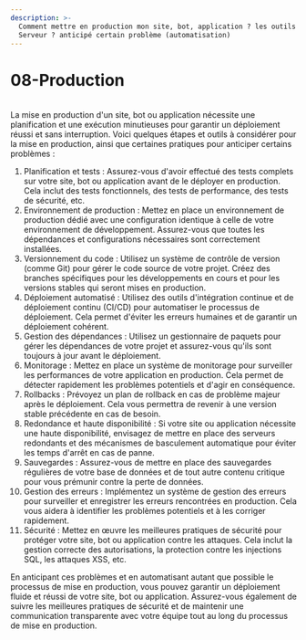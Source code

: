 ```yaml
---
description: >-
  Comment mettre en production mon site, bot, application ? les outils ? le
  Serveur ? anticipé certain problème (automatisation)
---
```


# 08-Production

\
La mise en production d'un site, bot ou application nécessite une planification et une exécution minutieuses pour garantir un déploiement réussi et sans interruption. Voici quelques étapes et outils à considérer pour la mise en production, ainsi que certaines pratiques pour anticiper certains problèmes :

1. Planification et tests : Assurez-vous d'avoir effectué des tests complets sur votre site, bot ou application avant de le déployer en production. Cela inclut des tests fonctionnels, des tests de performance, des tests de sécurité, etc.
2. Environnement de production : Mettez en place un environnement de production dédié avec une configuration identique à celle de votre environnement de développement. Assurez-vous que toutes les dépendances et configurations nécessaires sont correctement installées.
3. Versionnement du code : Utilisez un système de contrôle de version (comme Git) pour gérer le code source de votre projet. Créez des branches spécifiques pour les développements en cours et pour les versions stables qui seront mises en production.
4. Déploiement automatisé : Utilisez des outils d'intégration continue et de déploiement continu (CI/CD) pour automatiser le processus de déploiement. Cela permet d'éviter les erreurs humaines et de garantir un déploiement cohérent.
5. Gestion des dépendances : Utilisez un gestionnaire de paquets pour gérer les dépendances de votre projet et assurez-vous qu'ils sont toujours à jour avant le déploiement.
6. Monitorage : Mettez en place un système de monitorage pour surveiller les performances de votre application en production. Cela permet de détecter rapidement les problèmes potentiels et d'agir en conséquence.
7. Rollbacks : Prévoyez un plan de rollback en cas de problème majeur après le déploiement. Cela vous permettra de revenir à une version stable précédente en cas de besoin.
8. Redondance et haute disponibilité : Si votre site ou application nécessite une haute disponibilité, envisagez de mettre en place des serveurs redondants et des mécanismes de basculement automatique pour éviter les temps d'arrêt en cas de panne.
9. Sauvegardes : Assurez-vous de mettre en place des sauvegardes régulières de votre base de données et de tout autre contenu critique pour vous prémunir contre la perte de données.
10. Gestion des erreurs : Implémentez un système de gestion des erreurs pour surveiller et enregistrer les erreurs rencontrées en production. Cela vous aidera à identifier les problèmes potentiels et à les corriger rapidement.
11. Sécurité : Mettez en œuvre les meilleures pratiques de sécurité pour protéger votre site, bot ou application contre les attaques. Cela inclut la gestion correcte des autorisations, la protection contre les injections SQL, les attaques XSS, etc.

En anticipant ces problèmes et en automatisant autant que possible le processus de mise en production, vous pouvez garantir un déploiement fluide et réussi de votre site, bot ou application. Assurez-vous également de suivre les meilleures pratiques de sécurité et de maintenir une communication transparente avec votre équipe tout au long du processus de mise en production.

